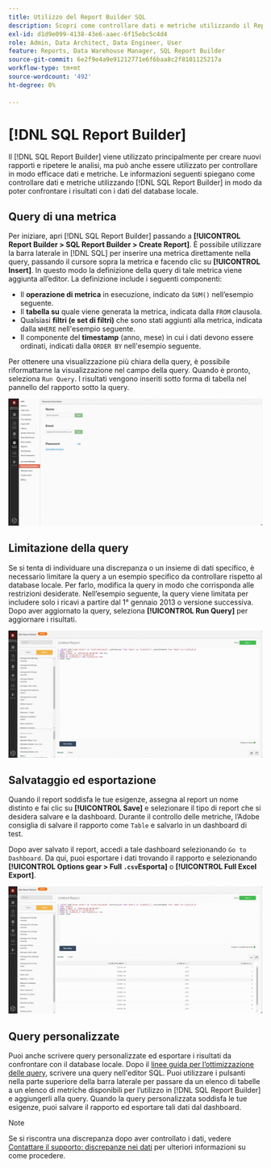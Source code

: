 ```yaml
---
title: Utilizzo del Report Builder SQL
description: Scopri come controllare dati e metriche utilizzando il Report Builder SQL in modo da poter confrontare i risultati con i dati del database locale.
exl-id: d1d9e099-4138-43e6-aaec-6f15ebc5c4d4
role: Admin, Data Architect, Data Engineer, User
feature: Reports, Data Warehouse Manager, SQL Report Builder
source-git-commit: 6e2f9e4a9e91212771e6f6baa8c2f8101125217a
workflow-type: tm+mt
source-wordcount: '492'
ht-degree: 0%

---
```


# [!DNL SQL Report Builder]

Il [!DNL SQL Report Builder] viene utilizzato principalmente per creare nuovi rapporti e ripetere le analisi, ma può anche essere utilizzato per controllare in modo efficace dati e metriche. Le informazioni seguenti spiegano come controllare dati e metriche utilizzando [!DNL SQL Report Builder] in modo da poter confrontare i risultati con i dati del database locale.

## Query di una metrica

Per iniziare, apri [!DNL SQL Report Builder] passando a **[!UICONTROL Report Builder > SQL Report Builder > Create Report]**. È possibile utilizzare la barra laterale in [!DNL SQL] per inserire una metrica direttamente nella query, passando il cursore sopra la metrica e facendo clic su **[!UICONTROL Insert]**. In questo modo la definizione della query di tale metrica viene aggiunta all’editor. La definizione include i seguenti componenti:

- Il **operazione di metrica** in esecuzione, indicato da `SUM()` nell’esempio seguente.
- Il **tabella su** quale viene generata la metrica, indicata dalla `FROM` clausola.
- Qualsiasi **filtri (e set di filtri)** che sono stati aggiunti alla metrica, indicata dalla `WHERE` nell&#39;esempio seguente.
- Il componente del **timestamp** (anno, mese) in cui i dati devono essere ordinati, indicati dalla `ORDER BY` nell&#39;esempio seguente.

Per ottenere una visualizzazione più chiara della query, è possibile riformattarne la visualizzazione nel campo della query. Quando è pronto, seleziona `Run Query`. I risultati vengono inseriti sotto forma di tabella nel pannello del rapporto sotto la query.

![](../../assets/run-query-results.gif)

## Limitazione della query

Se si tenta di individuare una discrepanza o un insieme di dati specifico, è necessario limitare la query a un esempio specifico da controllare rispetto al database locale. Per farlo, modifica la query in modo che corrisponda alle restrizioni desiderate. Nell’esempio seguente, la query viene limitata per includere solo i ricavi a partire dal 1° gennaio 2013 o versione successiva. Dopo aver aggiornato la query, seleziona **[!UICONTROL Run Query]** per aggiornare i risultati.

![](../../assets/restricting-query.gif)

## Salvataggio ed esportazione

Quando il report soddisfa le tue esigenze, assegna al report un nome distinto e fai clic su **[!UICONTROL Save]** e selezionare il tipo di report che si desidera salvare e la dashboard. Durante il controllo delle metriche, l’Adobe consiglia di salvare il rapporto come `Table` e salvarlo in un dashboard di test.

Dopo aver salvato il report, accedi a tale dashboard selezionando `Go to Dashboard`. Da qui, puoi esportare i dati trovando il rapporto e selezionando **[!UICONTROL Options gear > Full `.csv`Esporta]** o **[!UICONTROL Full Excel Export]**.

![](../../assets/export-dboard-data.gif)

## Query personalizzate

Puoi anche scrivere query personalizzate ed esportare i risultati da confrontare con il database locale. Dopo il [linee guida per l’ottimizzazione delle query](../../best-practices/optimizing-your-sql-queries.md), scrivere una query nell&#39;editor SQL. Puoi utilizzare i pulsanti nella parte superiore della barra laterale per passare da un elenco di tabelle a un elenco di metriche disponibili per l’utilizzo in [!DNL SQL Report Builder] e aggiungerli alla query. Quando la query personalizzata soddisfa le tue esigenze, puoi salvare il rapporto ed esportare tali dati dal dashboard.

>[!NOTE]
>
>Se si riscontra una discrepanza dopo aver controllato i dati, vedere [Contattare il supporto: discrepanze nei dati](https://experienceleague.adobe.com/docs/commerce-knowledge-base/kb/troubleshooting/miscellaneous/mbi-data-discrepancies.html) per ulteriori informazioni su come procedere.
